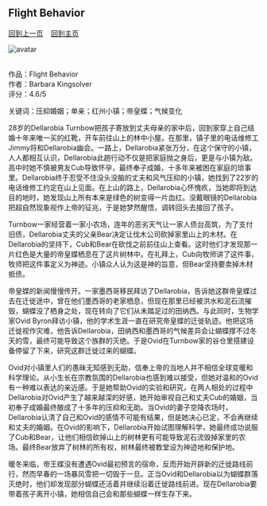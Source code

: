 ## Flight Behavior
[回到上一页](https://boheme130.github.io/Reviews/)  &nbsp;&nbsp;  [回到主页](https://boheme130.github.io/Fiction.git.io/)

![avatar](https://i.guim.co.uk/img/static/sys-images/Books/Pix/pictures/2012/10/30/1351616624416/Clifford-Harper-illustrat-010.jpg?width=1200&height=630&quality=85&auto=format&fit=crop&overlay-align=bottom%2Cleft&overlay-width=100p&overlay-base64=L2ltZy9zdGF0aWMvb3ZlcmxheXMvdGctZGVmYXVsdC5wbmc&enable=upscale&s=72cfaf0351a1899dc3e3d65012b8aa15)
<br>
<br>

作品：Flight Behavior<br>
作者：Barbara Kingsolver<br>
评分：4.6/5<br>

关键词：压抑婚姻；单亲；红州小镇；帝皇蝶；气候变化

28岁的Dellarobia Turnbow把孩子寄放到丈夫母亲的家中后，回到家穿上自己结婚十年来唯一买的红靴，开车前往山上的林中小屋。在那里，镇子里的电话维修工Jimmy将和Dellarobia幽会。一路上，Dellarobia紧张万分，在这个保守的小镇，人人都相互认识，Dellarobia此趟行动不仅是把家庭抛之身后，更是与小镇为敌。高中时她不慎被男友Cub导致怀孕，最终奉子成婚，十多年来被困在家庭的琐事里。Dellarobia终于忍受不住没头没脑的丈夫和风气压抑的小镇，她找到了22岁的电话维修工约定在山上见面。在上山的路上，Dellarobia心怀愧疚，当她即将到达目的地时，她发现山上所有本来是绿色的树变得一片血红。没戴眼镜的Dellarobia把超自然现象视作上帝的征兆，于是她梦然醒悟，调转回头去接回了孩子。

Turnbow一家经营着一家小农场，连年的恶劣天气让一家人债台高筑，为了支付旧债，Dellarobia丈夫的父亲Bear决定让伐木公司砍掉家里山上的木材。在Dellarobia的坚持下，Cub和Bear在砍伐之前前往山上查看。这时他们才发现那一片红色是大量的帝皇蝶栖息在了这片树林中。在礼拜上，Cub向牧师讲了这件事，牧师把这件事定义为神迹。小镇众人认为这是神的旨意，但Bear坚持要卖掉木材抵债。

帝皇蝶的新闻慢慢传开。一家墨西哥移民拜访了Dellarobia，告诉她这群帝皇蝶过去在迁徙途中，曾在他们墨西哥的老家栖息，但现在那里已经被洪水和泥石流摧毁，蝴蝶没了栖身之处，现在转向了它们从未踏足过的田纳西。与此同时，生物学家Ovid Byron拜访小镇，他的学术生涯一直在研究帝皇蝶的迁徙轨迹。他把这场迁徙视作灾难，他告诉Dellarobia，田纳西和墨西哥的气候差异会让蝴蝶撑不过冬天的雪，最终可能导致这个族群的灭绝。于是Ovid在Turnbow家的谷仓里搭建设备停留了下来，研究这群迁徙过来的蝴蝶。

Ovid对小镇里人们的愚昧无知感到无助，信奉上帝的当地人并不相信全球变暖和科学理论。从小生长在宗教氛围的Dellarobia也感到难以接受，但她对温和的Ovid有一种难以表达的亲近感。于是她帮助Ovid的实验和研究，在两人相处的过程中Dellarobia对Ovid产生了越来越深的好感，她开始审视自己和丈夫Cub的婚姻，当初奉子成婚最终酿成了十多年的压抑和无助。当Ovid的妻子空降农场时，Dellarobia认清了自己和Ovid的感情不可能有结果，但是她决心已定，不会再继续和丈夫的婚姻。在Ovid的影响下，Dellarobia开始试图理解科学，她最终成功说服了Cub和Bear，让他们相信砍掉山上的树林更有可能导致泥石流毁掉家里的农场。最终Bear放弃了树林的所有权，树林最终被教堂设为神迹地和保护地。

暖冬来临，帝王蝶没有遭遇Ovid最初预言的宿命，反而开始开辟新的迁徙路线前行，然而早春的一场暴风雪把一切毁于一旦。正当Ovid和Dellarobia以为蝴蝶群落灭绝时，他们却发现部分蝴蝶还活着并继续沿着迁徙路线前进。现在Dellarobia要带着孩子离开小镇，她相信自己会和那些蝴蝶一样生存下来。